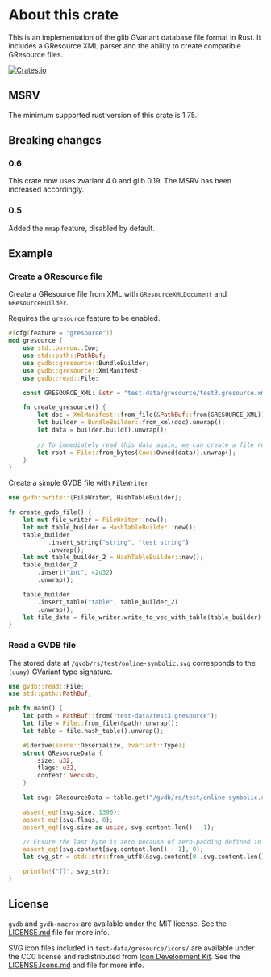 # About this crate

This is an implementation of the glib GVariant database file format in Rust. It includes a GResource XML parser and the ability to create compatible GResource files.

[![Crates.io](https://img.shields.io/crates/v/gvdb)](https://crates.io/crates/gvdb)

## MSRV

The minimum supported rust version of this crate is 1.75.

## Breaking changes

### 0.6

This crate now uses zvariant 4.0 and glib 0.19. The MSRV has been increased accordingly.

### 0.5

Added the `mmap` feature, disabled by default.

## Example

### Create a GResource file

Create a GResource file from XML with `GResourceXMLDocument` and `GResourceBuilder`.

Requires the `gresource` feature to be enabled.

```rust
#[cfg(feature = "gresource")]
mod gresource {
    use std::borrow::Cow;
    use std::path::PathBuf;
    use gvdb::gresource::BundleBuilder;
    use gvdb::gresource::XmlManifest;
    use gvdb::read::File;

    const GRESOURCE_XML: &str = "test-data/gresource/test3.gresource.xml";

    fn create_gresource() {
        let doc = XmlManifest::from_file(&PathBuf::from(GRESOURCE_XML)).unwrap();
        let builder = BundleBuilder::from_xml(doc).unwrap();
        let data = builder.build().unwrap();
        
        // To immediately read this data again, we can create a file reader from the data
        let root = File::from_bytes(Cow::Owned(data)).unwrap();
    }
}
```

Create a simple GVDB file with `FileWriter`

```rust
use gvdb::write::{FileWriter, HashTableBuilder};

fn create_gvdb_file() {
    let mut file_writer = FileWriter::new();
    let mut table_builder = HashTableBuilder::new();
    table_builder
           .insert_string("string", "test string")
           .unwrap();
    let mut table_builder_2 = HashTableBuilder::new();
    table_builder_2
        .insert("int", 42u32)
        .unwrap();

    table_builder
        .insert_table("table", table_builder_2)
        .unwrap();
    let file_data = file_writer.write_to_vec_with_table(table_builder).unwrap();
}
```

### Read a GVDB file

The stored data at `/gvdb/rs/test/online-symbolic.svg` corresponds to the `(uuay)` GVariant type signature.

```rust
use gvdb::read::File;
use std::path::PathBuf;

pub fn main() {
    let path = PathBuf::from("test-data/test3.gresource");
    let file = File::from_file(&path).unwrap();
    let table = file.hash_table().unwrap();

    #[derive(serde::Deserialize, zvariant::Type)]
    struct GResourceData {
        size: u32,
        flags: u32,
        content: Vec<u8>,
    }

    let svg: GResourceData = table.get("/gvdb/rs/test/online-symbolic.svg").unwrap();

    assert_eq!(svg.size, 1390);
    assert_eq!(svg.flags, 0);
    assert_eq!(svg.size as usize, svg.content.len() - 1);

    // Ensure the last byte is zero because of zero-padding defined in the format
    assert_eq!(svg.content[svg.content.len() - 1], 0);
    let svg_str = std::str::from_utf8(&svg.content[0..svg.content.len() - 1]).unwrap();

    println!("{}", svg_str);
}
```

## License

`gvdb` and `gvdb-macros` are available under the MIT license. See the [LICENSE.md](./LICENSE.md) file for more info.

SVG icon files included in `test-data/gresource/icons/` are available under the CC0 license and redistributed from [Icon Development Kit](https://gitlab.gnome.org/Teams/Design/icon-development-kit). See the [LICENSE.Icons.md](./LICENSE.Icons.md) and file for more info.
